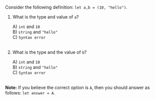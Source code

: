 Consider the following definition: `let a,b = (10, "hello")`.

1. What is the type and value of `a`?

    A) `int` and `10`<br />
    B) `string` and `"hello"`<br />
    C) `Syntax error`<br /><br />

2. What is the type and the value of `b`?

    A) `int` and `10`<br />
    B) `string` and `"hello"`<br />
    C) `Syntax error`<br /><br />

**Note:** If you believe the correct option is `A`, then you should answer as follows: `let answer = A`.